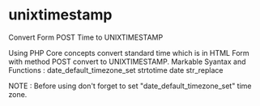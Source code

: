 # unixtimestamp
Convert Form POST Time to UNIXTIMESTAMP

Using PHP Core concepts convert standard time which is in HTML Form with method POST convert to UNIXTIMESTAMP.
Markable Syantax and Functions :
  date_default_timezone_set
  strtotime
  date
  str_replace
  
NOTE : Before using don't forget to set "date_default_timezone_set" time zone.
